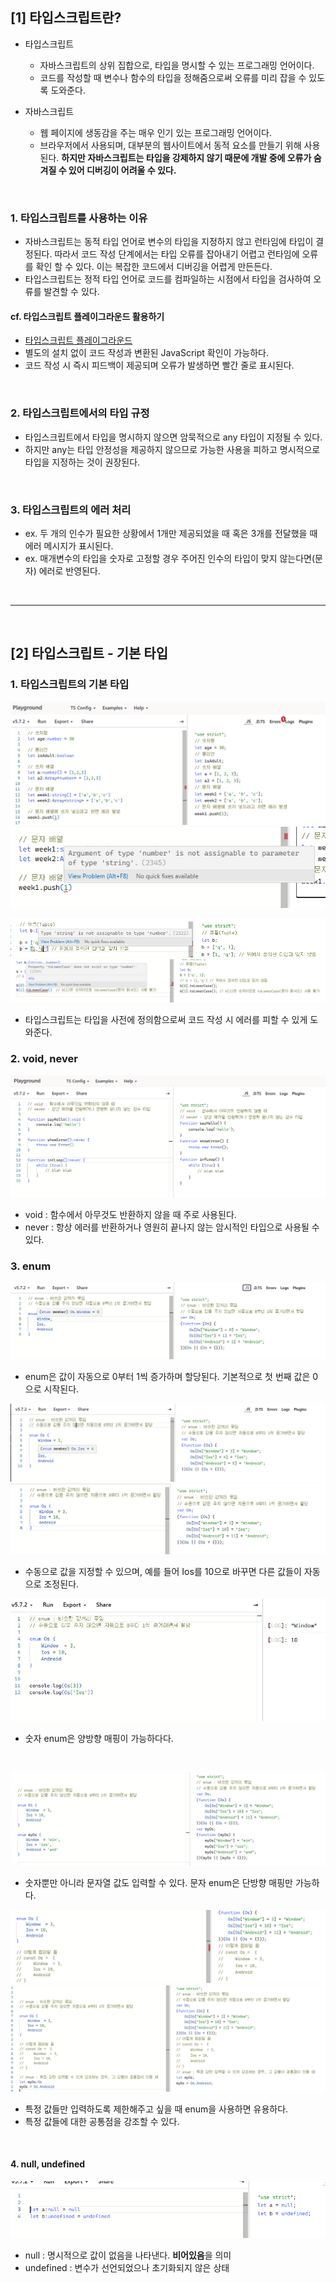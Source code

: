 ## [1] 타입스크립트란?

- 타입스크립트

  - 자바스크립트의 상위 집합으로, 타입을 명시할 수 있는 프로그래밍 언어이다.
  - 코드를 작성할 때 변수나 함수의 타입을 정해줌으로써 오류를 미리 잡을 수 있도록 도와준다.

- 자바스크립트
  - 웹 페이지에 생동감을 주는 매우 인기 있는 프로그래밍 언어이다.
  - 브라우저에서 사용되며, 대부분의 웹사이트에서 동적 요소를 만들기 위해 사용된다. **하지만 자바스크립트는 타입을 강제하지 않기 때문에 개발 중에 오류가 숨겨질 수 있어 디버깅이 어려울 수 있다.**

</br>

### 1. 타입스크립트를 사용하는 이유

- 자바스크립트는 동적 타입 언어로 변수의 타입을 지정하지 않고 런타임에 타입이 결정된다. 따라서 코드 작성 단계에서는 타입 오류를 잡아내기 어렵고 런타임에 오류를 확인 할 수 있다. 이는 복잡한 코드에서 디버깅을 어렵게 만든든다.
- 타입스크립트는 정적 타입 언어로 코드를 컴파일하는 시점에서 타입을 검사하여 오류를 발견할 수 있다.

#### cf. 타입스크립트 플레이그라운드 활용하기

- [타입스크립트 플레이그라운드](https://www.typescriptlang.org/play)
- 별도의 설치 없이 코드 작성과 변환된 JavaScript 확인이 가능하다.
- 코드 작성 시 즉시 피드백이 제공되며 오류가 발생하면 빨간 줄로 표시된다.

</br>

### 2. 타입스크립트에서의 타입 규정

- 타입스크립트에서 타입을 명시하지 않으면 암묵적으로 any 타입이 지정될 수 있다.
- 하지만 any는 타입 안정성을 제공하지 않으므로 가능한 사용을 피하고 명시적으로 타입을 지정하는 것이 권장된다.

</br>

### 3. 타입스크립트의 에러 처리

- ex. 두 개의 인수가 필요한 상황에서 1개만 제공되었을 때 혹은 3개를 전달했을 때 에러 메시지가 표시된다.
- ex. 매개변수의 타입을 숫자로 고정할 경우 주어진 인수의 타입이 맞지 않는다면(문자) 에러로 반영된다.

</br>

---

</br>

## [2] 타입스크립트 - 기본 타입

### 1. 타입스크립트의 기본 타입

![기본 타입](image.png)
![에러](image-1.png)

![타입](image-2.png)
![toLowerCase](image-3.png)

- 타입스크립트는 타입을 사전에 정의함으로써 코드 작성 시 에러를 피할 수 있게 도와준다.

### 2. void, never

![void never](image-4.png)

- void : 함수에서 아무것도 반환하지 않을 때 주로 사용된다.
- never : 항상 에러를 반환하거나 영원히 끝나지 않는 암시적인 타입으로 사용될 수 있다.

### 3. enum

![enum](image-5.png)

- enum은 값이 자동으로 0부터 1씩 증가하며 할당된다. 기본적으로 첫 번째 값은 0으로 시작된다.

![enum](image-6.png)
![enum](image-7.png)

- 수동으로 값을 지정할 수 있으며, 예를 들어 Ios를 10으로 바꾸면 다른 값들이 자동으로 조정된다.

![alt text](image-8.png)

- 숫자 enum은 양방향 매핑이 가능하다다.

</br>

![비교](image-9.png)

- 숫자뿐만 아니라 문자열 값도 입력할 수 있다. 문자 enum은 단방향 매핑만 가능하다.

![컴파일](image-10.png)
![alt text](image-11.png)

- 특정 값들만 입력하도록 제한해주고 싶을 때 enum을 사용하면 유용하다.
- 특정 값들에 대한 공통점을 강조할 수 있다.

</br>

#### 4. null, undefined

![null, undefined](image-12.png)

- null : 명시적으로 값이 없음을 나타낸다. **비어있음**을 의미
- undefined : 변수가 선언되었으나 초기화되지 않은 상태
